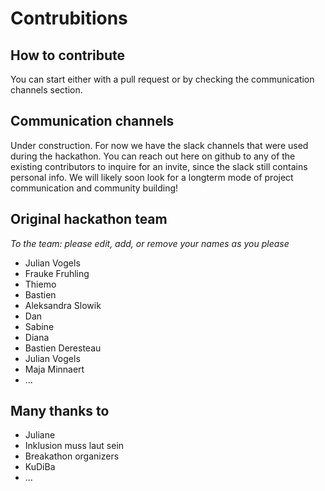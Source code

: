 # Contrubitions

## How to contribute

You can start either with a pull request or by checking the communication channels section.

## Communication channels

Under construction. For now we have the slack channels that were used during the hackathon. You can reach out here on github to any of the existing contributors to inquire for an invite, since the slack still contains personal info. We will likely soon look for a longterm mode of project communication and community building!

## Original hackathon team

*To the team: please edit, add, or remove your names as you please*

- Julian Vogels
- Frauke Fruhling
- Thiemo
- Bastien
- Aleksandra Slowik
- Dan
- Sabine
- Diana
- Bastien Deresteau
- Julian Vogels
- Maja Minnaert
- ...

## Many thanks to

- Juliane
- Inklusion muss laut sein
- Breakathon organizers
- KuDiBa
- ...
